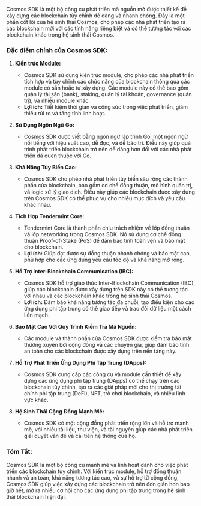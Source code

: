 Cosmos SDK là một bộ công cụ phát triển mã nguồn mở được thiết kế để xây dựng các blockchain tùy chỉnh dễ dàng và nhanh chóng. Đây là một phần cốt lõi của hệ sinh thái Cosmos, cho phép các nhà phát triển tạo ra các blockchain mới với các tính năng riêng biệt và có thể tương tác với các blockchain khác trong hệ sinh thái Cosmos.

### **Đặc điểm chính của Cosmos SDK:**

1. **Kiến trúc Module:**
   - Cosmos SDK sử dụng kiến trúc module, cho phép các nhà phát triển tích hợp và tùy chỉnh các chức năng của blockchain thông qua các module có sẵn hoặc tự xây dựng. Các module này có thể bao gồm quản lý tài sản (bank), staking, quản lý tài khoản, governance (quản trị), và nhiều module khác.
   - **Lợi ích:** Tiết kiệm thời gian và công sức trong việc phát triển, giảm thiểu rủi ro và tăng tính linh hoạt.

2. **Sử Dụng Ngôn Ngữ Go:**
   - Cosmos SDK được viết bằng ngôn ngữ lập trình Go, một ngôn ngữ nổi tiếng với hiệu suất cao, dễ đọc, và dễ bảo trì. Điều này giúp quá trình phát triển blockchain trở nên dễ dàng hơn đối với các nhà phát triển đã quen thuộc với Go.

3. **Khả Năng Tùy Biến Cao:**
   - Cosmos SDK cho phép nhà phát triển tùy biến sâu rộng các thành phần của blockchain, bao gồm cơ chế đồng thuận, mô hình quản trị, và logic xử lý giao dịch. Điều này giúp các blockchain được xây dựng trên Cosmos SDK có thể phục vụ cho nhiều mục đích và yêu cầu khác nhau.

4. **Tích Hợp Tendermint Core:**
   - Tendermint Core là thành phần chịu trách nhiệm về lớp đồng thuận và lớp networking trong Cosmos SDK. Nó sử dụng cơ chế đồng thuận Proof-of-Stake (PoS) để đảm bảo tính toàn vẹn và bảo mật cho blockchain.
   - **Lợi ích:** Giúp đạt được sự đồng thuận nhanh chóng và bảo mật cao, phù hợp cho các ứng dụng yêu cầu tốc độ và khả năng mở rộng.

5. **Hỗ Trợ Inter-Blockchain Communication (IBC):**
   - Cosmos SDK hỗ trợ giao thức Inter-Blockchain Communication (IBC), giúp các blockchain được xây dựng trên SDK này có thể tương tác với nhau và các blockchain khác trong hệ sinh thái Cosmos.
   - **Lợi ích:** Đảm bảo khả năng tương tác đa chuỗi, tạo điều kiện cho các ứng dụng phi tập trung có thể giao tiếp và trao đổi dữ liệu một cách liền mạch.

6. **Bảo Mật Cao Với Quy Trình Kiểm Tra Mã Nguồn:**
   - Các module và thành phần của Cosmos SDK được kiểm tra bảo mật thường xuyên bởi cộng đồng và các chuyên gia, giúp đảm bảo tính an toàn cho các blockchain được xây dựng trên nền tảng này.

7. **Hỗ Trợ Phát Triển Ứng Dụng Phi Tập Trung (DApps):**
   - Cosmos SDK cung cấp các công cụ và module cần thiết để xây dựng các ứng dụng phi tập trung (DApps) có thể chạy trên các blockchain tùy chỉnh, tạo ra các giải pháp mới cho thị trường tài chính phi tập trung (DeFi), NFT, trò chơi blockchain, và nhiều lĩnh vực khác.

8. **Hệ Sinh Thái Cộng Đồng Mạnh Mẽ:**
   - Cosmos SDK có một cộng đồng phát triển rộng lớn và hỗ trợ mạnh mẽ, với nhiều tài liệu, thư viện, và tài nguyên giúp các nhà phát triển giải quyết vấn đề và cải tiến hệ thống của họ.

### **Tóm Tắt:**
Cosmos SDK là một bộ công cụ mạnh mẽ và linh hoạt dành cho việc phát triển các blockchain tùy chỉnh. Với kiến trúc module, hỗ trợ đồng thuận nhanh và an toàn, khả năng tương tác cao, và sự hỗ trợ từ cộng đồng, Cosmos SDK giúp việc xây dựng các blockchain trở nên đơn giản hơn bao giờ hết, mở ra nhiều cơ hội cho các ứng dụng phi tập trung trong hệ sinh thái blockchain hiện đại.
